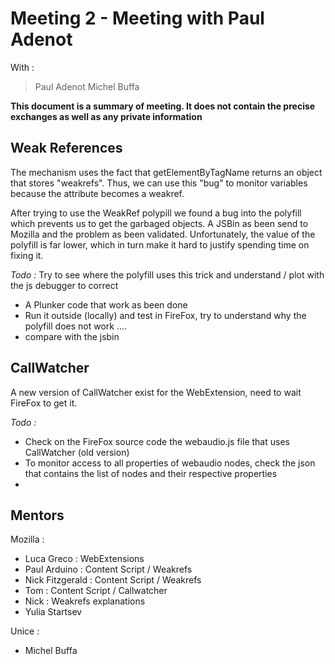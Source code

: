 # Meeting 2 - Meeting with Paul Adenot
With :
> Paul Adenot
> Michel Buffa

**This document is a summary of meeting. It does not contain the precise exchanges as well as any private information**
##  Weak References
The mechanism uses the fact that getElementByTagName returns an object that stores "weakrefs". Thus, we can use this "bug" to monitor variables because the attribute becomes a weakref.

After trying to use the WeakRef polypill we found a bug into the polyfill which prevents us to get the garbaged objects. A JSBin as been send to Mozilla and the problem as been validated. Unfortunately, the value of the polyfill is far lower, which in turn make it hard to justify spending time on fixing it.

*Todo :* Try to see where the polyfill uses this trick and understand / plot with the js debugger to correct 

 - A Plunker code that work as been done
 - Run it outside (locally) and test in FireFox, try to understand why the polyfill does not work ....
 -  compare with the jsbin

## CallWatcher

A new version of CallWatcher exist for the WebExtension, need to wait FireFox to get it. 

*Todo :* 
- Check on the FireFox source code the webaudio.js file that uses CallWatcher (old version)
- To monitor access to all properties of webaudio nodes, check the json that contains the list of nodes and their respective properties
- 

## Mentors

Mozilla :
 - Luca Greco : WebExtensions
 - Paul Arduino : Content Script / Weakrefs
 - Nick Fitzgerald : Content Script / Weakrefs
 - Tom : Content Script / Callwatcher
 - Nick : Weakrefs explanations
 - Yulia Startsev

Unice :
 - Michel Buffa


